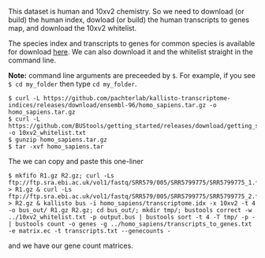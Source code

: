 This dataset is human and 10xv2 chemistry. So we need to download (or build) the human index, dowload (or build) the human transcripts to genes map, and download the 10xv2 whitelist.

The species index and transcripts to genes for common species is available for download [here](https://github.com/pachterlab/kallisto-transcriptome-indices/releases/tag/ensembl-96). We can also download it and the whitelist straight in the command line.

**Note:** command line arguments are preceeded by `$`. For example, if you see `$ cd my_folder` then type `cd my_folder`.

```
$ curl -L https://github.com/pachterlab/kallisto-transcriptome-indices/releases/download/ensembl-96/homo_sapiens.tar.gz -o homo_sapiens.tar.gz
$ curl -L https://github.com/BUStools/getting_started/releases/download/getting_started/10xv2_whitelist.txt -o 10xv2_whitelist.txt
$ gunzip homo_sapiens.tar.gz
$ tar -xvf homo_sapiens.tar
```
The we can copy and paste this one-liner

```
$ mkfifo R1.gz R2.gz; curl -Ls ftp://ftp.sra.ebi.ac.uk/vol1/fastq/SRR579/005/SRR5799775/SRR5799775_1.fastq.gz > R1.gz & curl -Ls ftp://ftp.sra.ebi.ac.uk/vol1/fastq/SRR579/005/SRR5799775/SRR5799775_2.fastq.gz  > R2.gz & kallisto bus -i homo_sapiens/transcriptome.idx -x 10xv2 -t 4 -o bus_out/ R1.gz R2.gz; cd bus_out/; mkdir tmp/; bustools correct -w ../10xv2_whitelist.txt -p output.bus | bustools sort -t 4 -T tmp/ -p - | bustools count -o genes -g ../homo_sapiens/transcripts_to_genes.txt -e matrix.ec -t transcripts.txt --genecounts -
```
and we have our gene count matrices.
